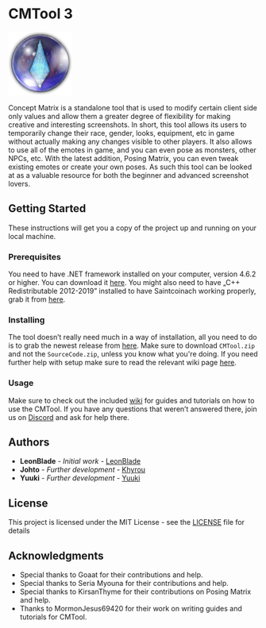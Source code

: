 # CMTool 3
![CM3](ConceptMatrix3/Assets/Concept%20Matrix.png "CM3")

Concept Matrix is a standalone tool that is used to modify certain client side only values and allow them a greater degree of flexibility for making creative and interesting screenshots. In short, this tool allows its users to temporarily change their race, gender, looks, equipment, etc in game without actually making any changes visible to other players. It also allows to use all of the emotes in game, and you can even pose as monsters, other NPCs, etc. With the latest addition, Posing Matrix, you can even tweak existing emotes or create your own poses. As such this tool can be looked at as a valuable resource for both the beginner and advanced screenshot lovers.

## Getting Started

These instructions will get you a copy of the project up and running on your local machine.

### Prerequisites

You need to have .NET framework installed on your computer, version 4.6.2 or higher. You can download it [here](https://dotnet.microsoft.com/download/dotnet-framework). You might also need to have „C++ Redistributable 2012-2019” installed to have Saintcoinach working properly, grab it from [here](https://support.microsoft.com/en-us/help/2977003/the-latest-supported-visual-c-downloads).

### Installing

The tool doesn’t really need much in a way of installation, all you need to do is to grab the newest release from [here](https://github.com/imchillin/CM3/releases/latest). Make sure to download `CMTool.zip` and not the `SourceCode.zip`, unless you know what you're doing. If you need further help with setup make sure to read the relevant wiki page [here](https://github.com/imchillin/CMTool/wiki/Set-Up-And-Troubleshooting).

### Usage

Make sure to check out the included [wiki](https://github.com/imchillin/CMTool/wiki/) for guides and tutorials on how to use the CMTool. If you have any questions that weren’t answered there, join us on [Discord](https://discord.gg/hq3DnBa) and ask for help there.

## Authors

* **LeonBlade** - *Initial work* - [LeonBlade](https://github.com/LeonBlade)
* **Johto** - *Further development* - [Khyrou](https://github.com/Khyrou)
* **Yuuki** - *Further development* - [Yuuki](https://github.com/Yuuki-Walsh)

## License

This project is licensed under the MIT License - see the [LICENSE](LICENSE) file for details

## Acknowledgments

* Special thanks to Goaat for their contributions and help.
* Special thanks to Seria Myouna for their contributions and help.
* Special thanks to KirsanThyme for their contributions on Posing Matrix and help.
* Thanks to MormonJesus69420 for their work on writing guides and tutorials for CMTool.
